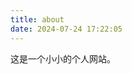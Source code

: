 ```yaml
---
title: about
date: 2024-07-24 17:22:05
---
```


[//]: # (这个页面对应 source/about/index.md 文件。)

[//]: # (这个页面不能访问 site，page 变量)
这是一个小小的个人网站。